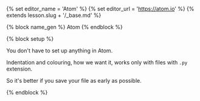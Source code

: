 {% set editor_name = 'Atom' %}
{% set editor_url = 'https://atom.io' %}
{% extends lesson.slug + '/_base.md' %}

{% block name_gen %} Atom {% endblock %}

{% block setup %}

You don't have to set up anything in Atom.

Indentation and colouring, how we want it, works only with files with `.py`
extension.

So it's better if you save your file as early as possible.

{% endblock %}
